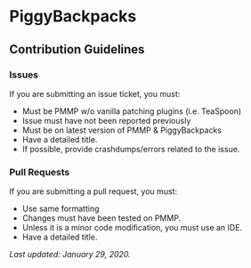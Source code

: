 # PiggyBackpacks

## Contribution Guidelines

### Issues
If you are submitting an issue ticket, you must:
* Must be PMMP w/o vanilla patching plugins (i.e. TeaSpoon)
* Issue must have not been reported previously
* Must be on latest version of PMMP & PiggyBackpacks
* Have a detailed title.
* If possible, provide crashdumps/errors related to the issue.

### Pull Requests
If you are submitting a pull request, you must:
* Use same formatting
* Changes must have been tested on PMMP.
* Unless it is a minor code modification, you must use an IDE.
* Have a detailed title.

<i>Last updated: January 29, 2020.</i>